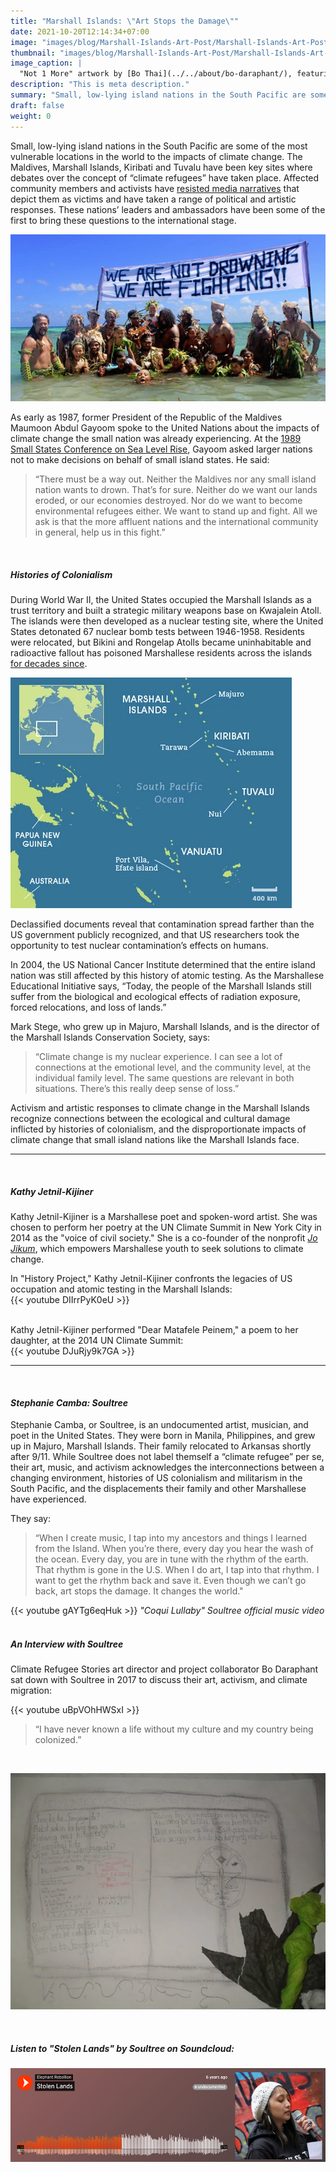 ```yaml
---
title: "Marshall Islands: \"Art Stops the Damage\""
date: 2021-10-20T12:14:34+07:00
image: "images/blog/Marshall-Islands-Art-Post/Marshall-Islands-Art-Post-cover.png"
thumbnail: "images/blog/Marshall-Islands-Art-Post/Marshall-Islands-Art-Post-thumb.png"
image_caption: |
  "Not 1 More" artwork by [Bo Thai](../../about/bo-daraphant/), featuring musician and spoken-word artist Soultree
description: "This is meta description."
summary: "Small, low-lying island nations in the South Pacific are some of the most vulnerable locations in the world to the impacts of climate change." 
draft: false
weight: 0
---
```


Small, low-lying island nations in the South Pacific are some of the most vulnerable locations in the world to the impacts of climate change.  The Maldives, Marshall Islands, Kiribati and Tuvalu have been key sites where debates over the concept of “climate refugees” have taken place.  Affected community members and activists have [resisted media narratives](https://link.springer.com/chapter/10.1007/978-3-319-70703-7_1) that depict them as victims and have taken a range of political and artistic responses.  These nations’ leaders and ambassadors have been some of the first to bring these questions to the international stage.

![Tokelauns protest against climate change ](../../images/blog/Marshall-Islands-Art-Post/2Capture.webp#caption "Tokelauns protest against climate change during the Pacific Warrior Day of Action in 2014 Image Credit: [360 Pacific](http://350pacific.org/we-are-not-drowning-we-are-fighting/)")

As early as 1987, former President of the Republic of the Maldives Maumoon Abdul Gayoom spoke to the United Nations about the impacts of climate change the small nation was already experiencing.  At the [1989 Small States Conference on Sea Level Rise](https://www.sciencedirect.com/science/article/pii/S0016718509000335), Gayoom asked larger nations not to make decisions on behalf of small island states. He said:

> “There must be a way out. Neither the Maldives nor any small island nation wants to drown.  That’s for sure.  Neither do we want our lands eroded, or our economies destroyed.  Nor do we want to become environmental refugees either.  We want to stand up and fight.  All we ask is that the more affluent nations and the international community in general, help us in this fight.”
  
<!-- TO-DO: Figure out spacing & sizing -->
&nbsp;
##### ***Histories of Colonialism*** 

During World War II, the United States occupied the Marshall Islands as a trust territory and built a strategic military weapons base on Kwajalein Atoll.  The islands were then developed as a nuclear testing site, where the United States detonated 67 nuclear bomb tests between 1946-1958.  Residents were relocated, but Bikini and Rongelap Atolls became uninhabitable and radioactive fallout has poisoned Marshallese residents across the islands [for decades since](https://theconversation.com/bikini-islanders-still-deal-with-fallout-of-us-nuclear-tests-70-years-later-58567).  

![Marshall Islands](../../images/blog/Marshall-Islands-Art-Post/3Capture.webp#caption "Image Credit: [SciDevNet](https://www.scidev.net/global/climate-change/multimedia/pacific-islands-threatened-waves-climate-change.html?)")

Declassified documents reveal that contamination spread farther than the US government publicly recognized, and that US researchers took the opportunity to test nuclear contamination’s effects on humans.  

In 2004, the US National Cancer Institute determined that the entire island nation was still affected by this history of atomic testing.  As the Marshallese Educational Initiative says, “Today, the people of the Marshall Islands still suffer from the biological and ecological effects of radiation exposure, forced relocations, and loss of lands.”  

Mark Stege, who grew up in Majuro, Marshall Islands, and is the director of the Marshall Islands Conservation Society, says:  
> “Climate change is my nuclear experience. I can see a lot of connections at the emotional level, and the community level, at the individual family level. The same questions are relevant in both situations. There’s this really deep sense of loss.”  

Activism and artistic responses to climate change in the Marshall Islands recognize connections between the ecological and cultural damage inflicted by histories of colonialism, and the disproportionate impacts of climate change that small island nations like the Marshall Islands face.  

---  
<!-- TO-DO: Figure out spacing & sizing -->
&nbsp;
##### ***Kathy Jetnil-Kijiner***  
  
Kathy Jetnil-Kijiner is a Marshallese poet and spoken-word artist.  She was chosen to perform her poetry at the UN Climate Summit in New York City in 2014 as the "voice of civil society."  She is a co-founder of the nonprofit *[Jo Jikum](https://jojikum.org/)*, which empowers Marshallese youth to seek solutions to climate change.​


In "History Project," Kathy Jetnil-Kijiner confronts the legacies of US occupation and atomic testing in the Marshall Islands:   
{{< youtube DIIrrPyK0eU >}}  
<br>
  
Kathy Jetnil-Kijiner performed "Dear Matafele Peinem," a poem to her daughter, at the 2014 UN Climate Summit:  
{{< youtube DJuRjy9k7GA >}}  
  
  ---  
<!-- TO-DO: Figure out spacing & sizing -->  
&nbsp;
#### ***Stephanie Camba: Soultree***  
  
Stephanie Camba, or Soultree, is an undocumented artist, musician, and poet in the United States.  They were born in Manila, Philippines, and grew up in Majuro, Marshall Islands.  Their family relocated to Arkansas shortly after 9/11.  While Soultree does not label themself a “climate refugee” per se, their art, music, and activism acknowledges the interconnections between a changing environment, histories of US colonialism and militarism in the South Pacific, and the displacements their family and other Marshallese have experienced.
  
They say:
> “When I create music, I tap into my ancestors and things I learned from the Island.  When you’re there, every day you hear the wash of the ocean.  Every day, you are in tune with the rhythm of the earth.  That rhythm is gone in the U.S. When I do art, I tap into that rhythm.  I want to get the rhythm back and save it.  Even though we can’t go back, art stops the damage. It changes the world."

{{< youtube gAYTg6eqHuk >}}
*"Coqui Lullaby" Soultree official music video*  
&nbsp;
    
<!-- TO-DO: Figure out spacing & sizing -->  
##### ***An Interview with Soultree***  
Climate Refugee Stories art director and project collaborator Bo Daraphant sat down with Soultree in 2017 to discuss their art, activism, and climate migration:
 
<!-- TO-DO: Combine clips to 1 interview or list out all the Qs and interview clips -->  
{{< youtube uBpVOhHWSxI >}}  
<!-- TO-DO: Maybe pick a favorite quote from the interview for below -->  
> “I have never known a life without my culture and my country being colonized.”

&nbsp;

![Sampaguita - First Art Attempts](../../images/blog/Marshall-Islands-Art-Post/4Capture.webp#caption "Sampaguita is one of my first attempts at visual art that mixed ancient Pilipino text, Baybayin, passport imagery, blurred relationships with nation-states and individuals, wrapping paper, charcoal, and pencil. Source: [(Un)documenting](http://undocumenting.com/post/61601717049/stephanie)")

&nbsp;

<!-- TO-DO: Figure out spacing & sizing -->  
##### ***Listen to "Stolen Lands" by Soultree on Soundcloud:***
[!["Stolen Lands" by Soultree](../../images/blog/Marshall-Islands-Art-Post/5Capture.webp)](https://soundcloud.com/elephant-rebellion/stolen-lands)  
